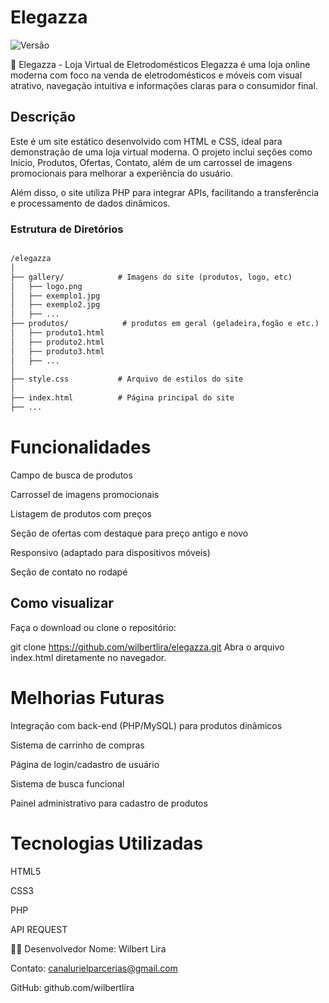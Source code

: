 # Elegazza
![Versão](https://img.shields.io/badge/version-1.0.0-blue)

🛒 Elegazza - Loja Virtual de Eletrodomésticos
Elegazza é uma loja online moderna com foco na venda de eletrodomésticos e móveis com visual atrativo, navegação intuitiva e informações claras para o consumidor final.

## Descrição

Este é um site estático desenvolvido com HTML e CSS, ideal para demonstração de uma loja virtual moderna. O projeto inclui seções como Início, Produtos, Ofertas, Contato, além de um carrossel de imagens promocionais para melhorar a experiência do usuário.

Além disso, o site utiliza PHP para integrar APIs, facilitando a transferência e processamento de dados dinâmicos.

### Estrutura de Diretórios

```markdown

/elegazza
│
├── gallery/            # Imagens do site (produtos, logo, etc)
│   ├── logo.png
│   ├── exemplo1.jpg
│   ├── exemplo2.jpg
│   ├── ...
├── produtos/            # produtos em geral (geladeira,fogão e etc.)
│   ├── produto1.html
│   ├── produto2.html
│   ├── produto3.html
│   ├── ...
│
├── style.css           # Arquivo de estilos do site
│
├── index.html          # Página principal do site
├── ...
```

# Funcionalidades
 Campo de busca de produtos

 Carrossel de imagens promocionais

 Listagem de produtos com preços

 Seção de ofertas com destaque para preço antigo e novo

 Responsivo (adaptado para dispositivos móveis)

 Seção de contato no rodapé

## Como visualizar
Faça o download ou clone o repositório:

git clone https://github.com/wilbertlira/elegazza.git
Abra o arquivo index.html diretamente no navegador.

# Melhorias Futuras
Integração com back-end (PHP/MySQL) para produtos dinâmicos

Sistema de carrinho de compras

Página de login/cadastro de usuário

Sistema de busca funcional

Painel administrativo para cadastro de produtos

# Tecnologias Utilizadas
HTML5

CSS3

PHP

API REQUEST

🧑‍💻 Desenvolvedor
Nome: Wilbert Lira

Contato: canalurielparcerias@gmail.com

GitHub: github.com/wilbertlira
